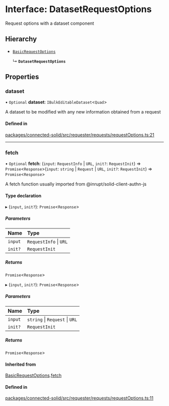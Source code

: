 # Interface: DatasetRequestOptions

Request options with a dataset component

## Hierarchy

- [`BasicRequestOptions`](BasicRequestOptions.md)

  ↳ **`DatasetRequestOptions`**

## Properties

### dataset

• `Optional` **dataset**: `IBulkEditableDataset`\<`Quad`\>

A dataset to be modified with any new information obtained from a request

#### Defined in

[packages/connected-solid/src/requester/requests/requestOptions.ts:21](https://github.com/o-development/ldo/blob/db87958cb6f858f6cf7340ba5d9536a3a794d587/packages/connected-solid/src/requester/requests/requestOptions.ts#L21)

___

### fetch

• `Optional` **fetch**: (`input`: `RequestInfo` \| `URL`, `init?`: `RequestInit`) => `Promise`\<`Response`\>(`input`: `string` \| `Request` \| `URL`, `init?`: `RequestInit`) => `Promise`\<`Response`\>

A fetch function usually imported from @inrupt/solid-client-authn-js

#### Type declaration

▸ (`input`, `init?`): `Promise`\<`Response`\>

##### Parameters

| Name | Type |
| :------ | :------ |
| `input` | `RequestInfo` \| `URL` |
| `init?` | `RequestInit` |

##### Returns

`Promise`\<`Response`\>

▸ (`input`, `init?`): `Promise`\<`Response`\>

##### Parameters

| Name | Type |
| :------ | :------ |
| `input` | `string` \| `Request` \| `URL` |
| `init?` | `RequestInit` |

##### Returns

`Promise`\<`Response`\>

#### Inherited from

[BasicRequestOptions](BasicRequestOptions.md).[fetch](BasicRequestOptions.md#fetch)

#### Defined in

[packages/connected-solid/src/requester/requests/requestOptions.ts:11](https://github.com/o-development/ldo/blob/db87958cb6f858f6cf7340ba5d9536a3a794d587/packages/connected-solid/src/requester/requests/requestOptions.ts#L11)
